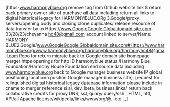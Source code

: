 [https-www.harmonyblue.org remove tag from Github website link & return back primary owner site of purchase all data including 
return all links to digital historical legacy for HARMONYBLUE.ORg 3.Google/proxy servers/opening body and closing clone duplicates/ release resource of data transfer by to Https://www.GoogleGoogle.Globaldomain.site.com 03/28/23/cheyanna hd48@gmail.com account linked to server/Name: HARMONY BLUE2.Google/www.GoogleGoogle.Globaldomain.site.com#Https://www.harmonyblue.org/www.harmonyblue.org/harmonyblue.org/harmonyhc48@gmail.com
Repo for return migrate back to Google domain site homepage merger https openings for http ID harmonyblue status /Harmony Blue Foundation/Harmony House Foundation end source data including www.harmonyblue.org back to Google manager business website IP global positioning locationn position Google manager business site].
[request for relinquished digital historical legacy database information please include in cname to merger reference si ai, dev, beta, business,links/ return back collaborative credits for proxy DNS, ssl, quary/ query/ssh , HTML, httl, API/all Apache license/wikipedia/links/www/org/@...etc...,]
